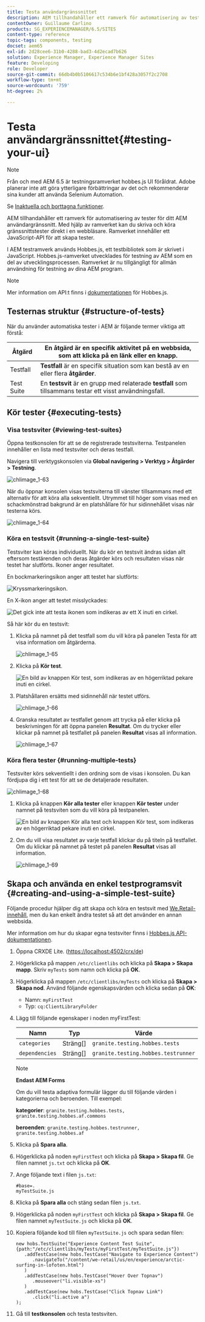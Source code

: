 ```yaml
---
title: Testa användargränssnittet
description: AEM tillhandahåller ett ramverk för automatisering av tester för ditt AEM användargränssnitt
contentOwner: Guillaume Carlino
products: SG_EXPERIENCEMANAGER/6.5/SITES
content-type: reference
topic-tags: components, testing
docset: aem65
exl-id: 2d28cee6-31b0-4288-bad3-4d2ecad7b626
solution: Experience Manager, Experience Manager Sites
feature: Developing
role: Developer
source-git-commit: 66db4b0b5106617c534b6e1bf428a3057f2c2708
workflow-type: tm+mt
source-wordcount: '759'
ht-degree: 2%

---
```


# Testa användargränssnittet{#testing-your-ui}

>[!NOTE]
>
>Från och med AEM 6.5 är testningsramverket hobbes.js UI föråldrat. Adobe planerar inte att göra ytterligare förbättringar av det och rekommenderar sina kunder att använda Selenium Automation.
>
>Se [Inaktuella och borttagna funktioner](/help/release-notes/deprecated-removed-features.md).

AEM tillhandahåller ett ramverk för automatisering av tester för ditt AEM användargränssnitt. Med hjälp av ramverket kan du skriva och köra gränssnittstester direkt i en webbläsare. Ramverket innehåller ett JavaScript-API för att skapa tester.

I AEM testramverk används Hobbes.js, ett testbibliotek som är skrivet i JavaScript. Hobbes.js-ramverket utvecklades för testning av AEM som en del av utvecklingsprocessen. Ramverket är nu tillgängligt för allmän användning för testning av dina AEM program.

>[!NOTE]
>
>Mer information om API:t finns i [dokumentationen](https://developer.adobe.com/experience-manager/reference-materials/6-5/test-api/index.html) för Hobbes.js.

## Testernas struktur {#structure-of-tests}

När du använder automatiska tester i AEM är följande termer viktiga att förstå:

| Åtgärd | En **åtgärd** är en specifik aktivitet på en webbsida, som att klicka på en länk eller en knapp. |
|---|---|
| Testfall | **Testfall** är en specifik situation som kan bestå av en eller flera **åtgärder**. |
| Test Suite | En **testsvit** är en grupp med relaterade **testfall** som tillsammans testar ett visst användningsfall. |

## Kör tester {#executing-tests}

### Visa testsviter {#viewing-test-suites}

Öppna testkonsolen för att se de registrerade testsviterna. Testpanelen innehåller en lista med testsviter och deras testfall.

Navigera till verktygskonsolen via **Global navigering > Verktyg > Åtgärder > Testning**.

![chlimage_1-63](assets/chlimage_1-63.png)

När du öppnar konsolen visas testsviterna till vänster tillsammans med ett alternativ för att köra alla sekventiellt. Utrymmet till höger som visas med en schackmönstrad bakgrund är en platshållare för hur sidinnehållet visas när testerna körs.

![chlimage_1-64](assets/chlimage_1-64.png)

### Köra en testsvit {#running-a-single-test-suite}

Testsviter kan köras individuellt. När du kör en testsvit ändras sidan allt eftersom testärenden och deras åtgärder körs och resultaten visas när testet har slutförts. Ikoner anger resultatet.

En bockmarkeringsikon anger att testet har slutförts:

![Kryssmarkeringsikon.](do-not-localize/chlimage_1-2.png)

En X-ikon anger att testet misslyckades:

![Det gick inte att testa ikonen som indikeras av ett X inuti en cirkel.](do-not-localize/chlimage_1-3.png)

Så här kör du en testsvit:

1. Klicka på namnet på det testfall som du vill köra på panelen Testa för att visa information om åtgärderna.

   ![chlimage_1-65](assets/chlimage_1-65.png)

1. Klicka på **Kör test**.

   ![En bild av knappen Kör test, som indikeras av en högerriktad pekare inuti en cirkel.](do-not-localize/chlimage_1-4.png)

1. Platshållaren ersätts med sidinnehåll när testet utförs.

   ![chlimage_1-66](assets/chlimage_1-66.png)

1. Granska resultatet av testfallet genom att trycka på eller klicka på beskrivningen för att öppna panelen **Resultat**. Om du trycker eller klickar på namnet på testfallet på panelen **Resultat** visas all information.

   ![chlimage_1-67](assets/chlimage_1-67.png)

### Köra flera tester {#running-multiple-tests}

Testsviter körs sekventiellt i den ordning som de visas i konsolen. Du kan fördjupa dig i ett test för att se de detaljerade resultaten.

![chlimage_1-68](assets/chlimage_1-68.png)

1. Klicka på knappen **Kör alla tester** eller knappen **Kör tester** under namnet på testsviten som du vill köra på testpanelen.

   ![En bild av knappen Kör alla test och knappen Kör test, som indikeras av en högerriktad pekare inuti en cirkel.](do-not-localize/chlimage_1-5.png)

1. Om du vill visa resultatet av varje testfall klickar du på titeln på testfallet. Om du klickar på namnet på testet på panelen **Resultat** visas all information.

   ![chlimage_1-69](assets/chlimage_1-69.png)

## Skapa och använda en enkel testprogramsvit {#creating-and-using-a-simple-test-suite}

Följande procedur hjälper dig att skapa och köra en testsvit med [We.Retail-innehåll](/help/sites-developing/we-retail.md), men du kan enkelt ändra testet så att det använder en annan webbsida.

Mer information om hur du skapar egna testsviter finns i [Hobbes.js API-dokumentationen](https://developer.adobe.com/experience-manager/reference-materials/6-5/test-api/index.html).

1. Öppna CRXDE Lite. ([https://localhost:4502/crx/de](https://localhost:4502/crx/de))
1. Högerklicka på mappen `/etc/clientlibs` och klicka på **Skapa > Skapa mapp**. Skriv `myTests` som namn och klicka på **OK**.
1. Högerklicka på mappen `/etc/clientlibs/myTests` och klicka på **Skapa > Skapa nod**. Använd följande egenskapsvärden och klicka sedan på **OK**:

   * Namn: `myFirstTest`
   * Typ: `cq:ClientLibraryFolder`

1. Lägg till följande egenskaper i noden myFirstTest:

   | Namn | Typ | Värde |
   |---|---|---|
   | `categories` | Sträng[] | `granite.testing.hobbes.tests` |
   | `dependencies` | Sträng[] | `granite.testing.hobbes.testrunner` |

   >[!NOTE]
   >
   >**Endast AEM Forms**
   >
   >
   >Om du vill testa adaptiva formulär lägger du till följande värden i kategorierna och beroenden. Till exempel:
   >
   >
   >**kategorier**: `granite.testing.hobbes.tests, granite.testing.hobbes.af.commons`
   >
   >
   >**beroenden**: `granite.testing.hobbes.testrunner, granite.testing.hobbes.af`

1. Klicka på **Spara alla**.
1. Högerklicka på noden `myFirstTest` och klicka på **Skapa > Skapa fil**. Ge filen namnet `js.txt` och klicka på **OK**.
1. Ange följande text i filen `js.txt`:

   ```
   #base=.
   myTestSuite.js
   ```

1. Klicka på **Spara alla** och stäng sedan filen `js.txt`.
1. Högerklicka på noden `myFirstTest` och klicka på **Skapa > Skapa fil**. Ge filen namnet `myTestSuite.js` och klicka på **OK**.
1. Kopiera följande kod till filen `myTestSuite.js` och spara sedan filen:

   ```
   new hobs.TestSuite("Experience Content Test Suite", {path:"/etc/clientlibs/myTests/myFirstTest/myTestSuite.js"})
      .addTestCase(new hobs.TestCase("Navigate to Experience Content")
         .navigateTo("/content/we-retail/us/en/experience/arctic-surfing-in-lofoten.html")
      )
      .addTestCase(new hobs.TestCase("Hover Over Topnav")
         .mouseover("li.visible-xs")
      )
      .addTestCase(new hobs.TestCase("Click Topnav Link")
         .click("li.active a")
   );
   ```

1. Gå till **testkonsolen** och testa testsviten.
